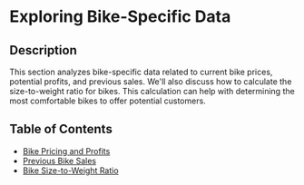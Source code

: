 # Exploring Bike-Specific Data

## Description
This section analyzes bike-specific data related to current bike prices, potential profits, and previous sales. We'll also discuss how to calculate the size-to-weight ratio for bikes. This calculation can help with determining the most comfortable bikes to offer potential customers.

## Table of Contents
- [Bike Pricing and Profits](/exploring-bike-data/bike-pricing-profits.ipynb)
- [Previous Bike Sales](/exploring-bike-data/previous-sales.ipynb)
- [Bike Size-to-Weight Ratio](bike-size-weight-ratio.ipynb)
